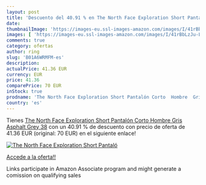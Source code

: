 ```yaml
---
layout: post
title: 'Descuento del 40.91 % en The North Face Exploration Short Pantaló'
date: 
thumbnailImage: 'https://images-eu.ssl-images-amazon.com/images/I/41rBbLzJu-L._SL200_.jpg'
images: [ 'https://images-eu.ssl-images-amazon.com/images/I/41rBbLzJu-L._SL200_.jpg' ]
comments: true
category: ofertas
author: ring
slug: 'B01A6WRMFM-es'
description:
actualPrice: 41.36 EUR
currency: EUR
price: 41.36
comparePrice: 70 EUR
inStock: true
prodname: 'The North Face Exploration Short Pantalón Corto  Hombre  Gris  Asphalt Grey   38'
country: 'es'
---
```


Tienes [The North Face Exploration Short Pantalón Corto  Hombre  Gris  Asphalt Grey   38](https://www.amazon.es/dp/B01A6WRMFM/?tag=tolees-21) con un 40.91 % de descuento con precio de oferta de 41.36 EUR (original: 70 EUR) en el siguiente enlace!

[![The North Face Exploration Short Pantaló](https://images-eu.ssl-images-amazon.com/images/I/41rBbLzJu-L._SL200_.jpg)](https://www.amazon.es/dp/B01A6WRMFM/?tag=tolees-21)

[Accede a la oferta!!](https://www.amazon.es/dp/B01A6WRMFM/?tag=tolees-21)

Links participate in Amazon Associate program and might generate a comission on qualifying sales


